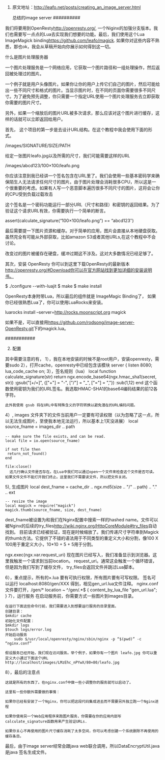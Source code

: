 1. 原文地址：<http://leafo.net/posts/creating_an_image_server.html>

   总结的image server 
##########

我们将要用到OpenResty<http://openresty.org/>, 一个Niginx的加强分支版本。我们也需要写一点点的Lua去实现我们想要的功能。最后，我们使用这个Lua ImageMagick binding<https://github.com/leafo/magick>. 如果你对这些内容不熟悉，那也ok，我会从草稿开始向你展示如何得到这一切。

什么是图片处理服务器

一个图片处理服务是一个网络应用，它获取一个图片路径和一组处理操作，然后返回被处理过的图片。

一个例子就是用户头像图片。如果你让你的用户上传它们自己的图片，然后可能给出一些不同尺寸和格式的图片。当显示图片时，在不同的页面你需要很多不同尺寸。为了避免预先调整，你只需要一个指定URL使用一个图片处理服务去立即获取你需要的图片尺寸。

另外，如果一个缩放后的图片URL被多次请求，那么应该对这个图片进行缓存，这样的话就可以立即返回给用户。

首先，
这个项目的第一步是去设计URL结构。在这个教程中我会使用下面的形式。

/images/SIGNATURE/SIZE/PATH

给定一张图片leafo.jpg以及所需的尺寸，我们可能需要这样的URL

/images/abcd123/100×100/leafo.png

你应该注意到我已经讲一个签名包含在URL里了。我们会使用一些基本密码学来确保陌生人无法请求任何尺寸的图片。由于图片处理会消耗很多CPU，所以这是一个很重要的考虑。如果有人写一个恶意脚本遍历很多不同尺寸的图片，这将会让你的CPU受到负载过载攻击

这个签名是一个密码功能运行一部分URL（尺寸和路径）和密钥的返回结果。为了验证这个请求URL有效，你需要执行一个简单的断言。

assert(calculate_signature(“100×100/leafo.png”) == “abcd123″)

最后需要提一下图片资源和缓存。对于简单的应用，图片会直接从本地硬盘获取。虽然完全有可能从外部获取，比如amazon S3或者其他URLs,在这个教程中不会讨论。

改变过的图片被缓存在硬盘，缓冲过期这不涉及。这对大多数情况已经足够了。

其次，安装 OpenResty
你可以到这里下载OpenResty的最新版本 http://openresty.org/#Download你可以在官方网站找到更加详细的安装说明书。

$ ./configure --with-luajit
$ make
$ make install

OpenResty本身附带Lua，所以最后的组件就是 ImageMagic Binding了，
如果你已经很熟悉Lua了，你可以使用LuaRocks来安装。

luarocks install –server=http://rocks.moonscript.org magick

如果不是，可以直接用<https://github.com/rodsong/image-server-OpenResty.git>下的magick.lua。

###########


2. 配置

其中需要注意的有，
   1），我在本地安装的时候不是root用户，安装openresty，需要sudo
   2），打开cache，openresty中已经包含该模块 
   server {
    listen 8080;
    lua_code_cache on;
   3），签名规则（lua）
      local function calculate_signature(str)
       return ngx.encode_base64(ngx.hmac_sha1(secret, str))
              :gsub("[+/=]", {["+"] = "-", ["/"] = "_", ["="] = ","})
              :sub(1,12)
       end
    这个函数使用密钥为我们的URL签名。我选取HMAC-SHA1的base64编码结果的前12各字符。

    此外我使用 gsub 将在URL中有特殊含义的字符转换以避免潜在的URL编码问题。
   4）, images 文件夹下的文件当前用户一定要有可读权限（以为忽略了这一点，所以无法生成图片，至使我本地无法运行，所以基本上1天没进展）
    local source_fname = images_dir .. path

	-- make sure the file exists，and can be read.
	local file = io.open(source_fname)

	if not file then
 	 return_not_found()
	end

	file:close()
      这几行确认文件是否存在。在Lua中我们可以通过open一个文件来检查这个文件是否可读。如果文件文件不能打开我们终止。这里我们不需要读文件，所以把文件关闭。

  5), 生成图片
	local dest_fname = cache_dir .. ngx.md5(size .. "/" .. path) .. "." .. ext

	-- resize the image
	local magick = require("magick")
	magick.thumb(source_fname, size, dest_fname)
dest_fname被设置为和我们在Nginx配置中搜索一样的hashed name。文件可以被Nginx的后续的try_files<http://wiki.nginx.org/HttpCoreModule#try_files>自动找到。
目前请求已经被验证，现在是时候缩放了。我们传递尺寸字符串到Magick的thumb方法。它提供了不错的语法用于不同类型的重定义大小和分割，像100 X 100用于重定义大小，10*10 + 5 + 5用于分割。

ngx.exec(ngx.var.request_uri)
现在图片已经写入，我们准备显示到浏览器。这里我触发一个请求到当前location。 request_uri。通常这会触发一个循环错误，但是因为我们写到了缓存文件， try_files会返回文件并跳过Lua脚本。

6），重点提示，所有的×.lua 要有可执行权限，所有图片要有可写权限。
     签名可以运行 localhost:8080/gen/XXX 得到，相见gen_url.lua文件注释。
      nginx.conf文件要打开，/gen/*
       location ~ ^/gen/.*$ {
      content_by_lua_file "gen_url.lua";
     }
7），运行服务
	在启动服务前，你需要方式一些图片到images目录。

	在运行下面这些命令行前，我们需要进入到想要运行服务的目录里面。
	创建目录：
   	$mkdir cache
	初始化文件配置：
	$mkdir logs
	$touch logs/error.log
	开始启动服务
        sudo $/usr/local/openresty/nginx/sbin/nginx -p “$(pwd)” -c “nginx.conf”

	假设服务已经开始，我们现在访问服务。举个例子，如果你有一个图片 leafo.jpg 你可以重定义大小通过下面这个URL http://localhost/images/LMzEhc_nPYwX/80×80/leafo.jpg

8），最后的注意点

	这就是所有的东西了。在nginx.conf中做一些小调整你的服务就可以启动了。

	这里有一些你额外需要做的事情：

	如果你已经有安装了一个Nginx，你可以把这段代码集成进去而不需要另外独立跑一个Nginx进程

	如果你使用另一个Web应用程序来跑图片服务，你需要在你的应用内部写calculate_signature函数用来产生验证URLs.

	如果你关心不再使用的图片尺寸缓存消耗了太多空间，你可以考虑创建一个系统删除不再使用的缓存条目。
   
   
   
最后，由于image server经常会跟java web联合调用，所以DataEncryptUtil.java是java
签名生成文件。
   



